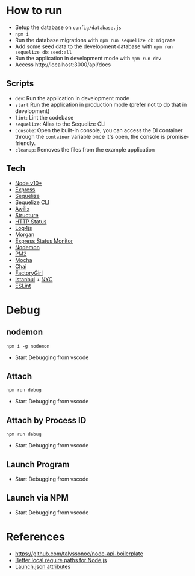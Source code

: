 # How to run
- Setup the database on `config/database.js`
- `npm i`
- Run the database migrations with `npm run sequelize db:migrate`
- Add some seed data to the development database with `npm run sequelize db:seed:all`
- Run the application in development mode with `npm run dev`
- Access http://localhost:3000/api/docs

## Scripts

- `dev`: Run the application in development mode
- `start` Run the application in production mode (prefer not to do that in development)
- `lint`: Lint the codebase
- `sequelize`: Alias to the Sequelize CLI
- `console`: Open the built-in console, you can access the DI container through the `container` variable once it's open, the console is promise-friendly.
- `cleanup`: Removes the files from the example application

## Tech

- [Node v10+](http://nodejs.org/)
- [Express](https://npmjs.com/package/express)
- [Sequelize](https://www.npmjs.com/package/sequelize)
- [Sequelize CLI](https://github.com/sequelize/cli)
- [Awilix](https://www.npmjs.com/package/awilix)
- [Structure](https://www.npmjs.com/package/structure)
- [HTTP Status](https://www.npmjs.com/package/http-status)
- [Log4js](https://www.npmjs.com/package/log4js)
- [Morgan](https://www.npmjs.com/package/morgan)
- [Express Status Monitor](https://www.npmjs.com/package/express-status-monitor)
- [Nodemon](https://www.npmjs.com/package/nodemon)
- [PM2](https://www.npmjs.com/package/pm2)
- [Mocha](https://www.npmjs.com/package/mocha)
- [Chai](https://www.npmjs.com/package/chai)
- [FactoryGirl](https://www.npmjs.com/package/factory-girl)
- [Istanbul](https://www.npmjs.com/package/istanbul) + [NYC](https://www.npmjs.com/package/nyc)
- [ESLint](https://www.npmjs.com/package/eslint)

# Debug

## nodemon

```
npm i -g nodemon
```
- Start Debugging from vscode

## Attach

```
npm run debug
```
- Start Debugging from vscode

## Attach by Process ID

```
npm run debug
```
- Start Debugging from vscode

## Launch Program

- Start Debugging from vscode

## Launch via NPM

- Start Debugging from vscode

# References
- https://github.com/talyssonoc/node-api-boilerplate
- [Better local require paths for Node.js](https://gist.github.com/branneman/8048520)
- [Launch.json attributes](https://code.visualstudio.com/docs/editor/debugging#_launchjson-attributes)
